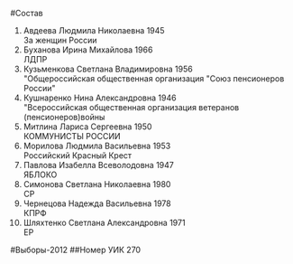 #Состав
1. Авдеева Людмила Николаевна 1945   
    За женщин России
2. Буханова Ирина Михайлова 1966   
    ЛДПР
3. Кузьменкова Светлана Владимировна 1956   
    "Общероссийская общественная организация "Союз пенсионеров России"
4. Кушнаренко Нина Александровна 1946   
    "Всероссийская общественная организация ветеранов (пенсионеров)войны
5. Митлина Лариса Сергеевна 1950   
    КОММУНИСТЫ РОССИИ
6. Морилова Людмила Васильевна 1953   
    Российский Красный Крест
7. Павлова Изабелла Всеволодовна 1947   
    ЯБЛОКО
8. Симонова Светлана Николаевна 1980   
    СР
9. Чернецова Надежда Васильевна 1978   
    КПРФ
10. Шляхтенко Светлана Александровна 1971   
    ЕР

#Выборы-2012
##Номер УИК
270